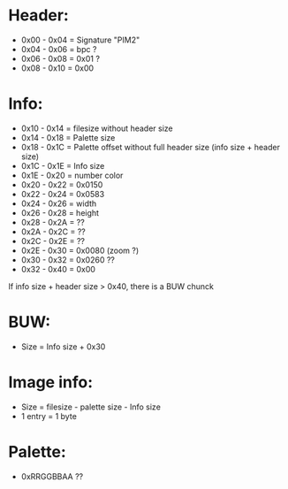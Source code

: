 Header:
=======
* 0x00 - 0x04 = Signature "PIM2"
* 0x04 - 0x06 = bpc ?
* 0x06 - 0x08 = 0x01 ?
* 0x08 - 0x10 = 0x00

Info:
=====
* 0x10 - 0x14 = filesize without header size
* 0x14 - 0x18 = Palette size
* 0x18 - 0x1C = Palette offset without full header size (info size + header size)
* 0x1C - 0x1E = Info size
* 0x1E - 0x20 = number color
* 0x20 - 0x22 = 0x0150
* 0x22 - 0x24 = 0x0583
* 0x24 - 0x26 = width
* 0x26 - 0x28 = height
* 0x28 - 0x2A = ??
* 0x2A - 0x2C = ??
* 0x2C - 0x2E = ??
* 0x2E - 0x30 = 0x0080 (zoom ?)
* 0x30 - 0x32 = 0x0260 ??
* 0x32 - 0x40 = 0x00

If info size + header size > 0x40, there is a BUW chunck

BUW:
====
* Size = Info size + 0x30

Image info:
===========
* Size = filesize - palette size - Info size
* 1 entry = 1 byte

Palette:
========
* 0xRRGGBBAA ??



